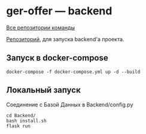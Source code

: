 # ger-offer — backend

[Все репозитории команды](https://bitbucket.org/getoffer/)

[Репозиторий](https://bitbucket.org/getoffer/backend/), для запуска backend'а проекта.



## Запуск в docker-compose

```
docker-compose -f docker-compose.yml up -d --build
```

## Локальный запуск

Соединение с Базой Данных в Backend/config.py

```
cd Backend/
bash install.sh
flask run
```
